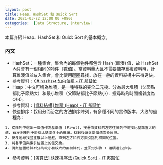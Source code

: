 ```yaml
---
layout: post
title: Heap、HashSet 和 Quick Sort
date: 2021-03-22 12:00:00 +0800
categories:  [Data Structure, Interview]
--- 
```


本篇介紹 Heap、HashSet 和 Quick Sort 的基本概念。

### 內文

- HashSet：一種集合，集合內的每個物件都包含 Hash (雜湊) 值，故 HashSet 內只會有一個相同的物件（數值）。當資料量大且不需要儲存重複資料時，計算雜湊值並放入集合，會比使用迴圈尋找、放在一般的資料結構中來得更快。
- 參考資料：[C# hashset 如何使用 - iT 邦幫忙](https://ithelp.ithome.com.tw/m/questions/10191489)
- Heap：中文可稱為堆積，是一種特殊的完全二元樹。分為最大堆積（父節點都比子節點大）和最小堆積（父節點都比子節點小），搜尋時的時間複雜度為 O(N)。
- 參考資料：[[資料結構] 堆積 (Heap) - iT 邦幫忙](https://ithelp.ithome.com.tw/m/articles/10206479)
- 快速排序：採用分而治之的方法排序陣列，有多種不同的實作版本，大致的過程為：

```
1. 從陣列中選出一個值作為基準值 (Pivot)，接著由資料的左方往陣列中間找比基準值大的值、右方往陣列中間找比基準值小的數值。找到後讓這兩個值交換位置。
2. 反覆地尋找並重複以上過程，直到左方和右方索引指到相同的位置。
3. 將基準值與索引位置上的值交換。
4. 從該位置將陣列分為較小和較大的兩個陣列，並回到步驟 1 繼續進行排序。
```

- 參考資料：[[演算法] 快速排序法 (Quick Sort) - iT 邦幫忙](https://ithelp.ithome.com.tw/articles/10202330)